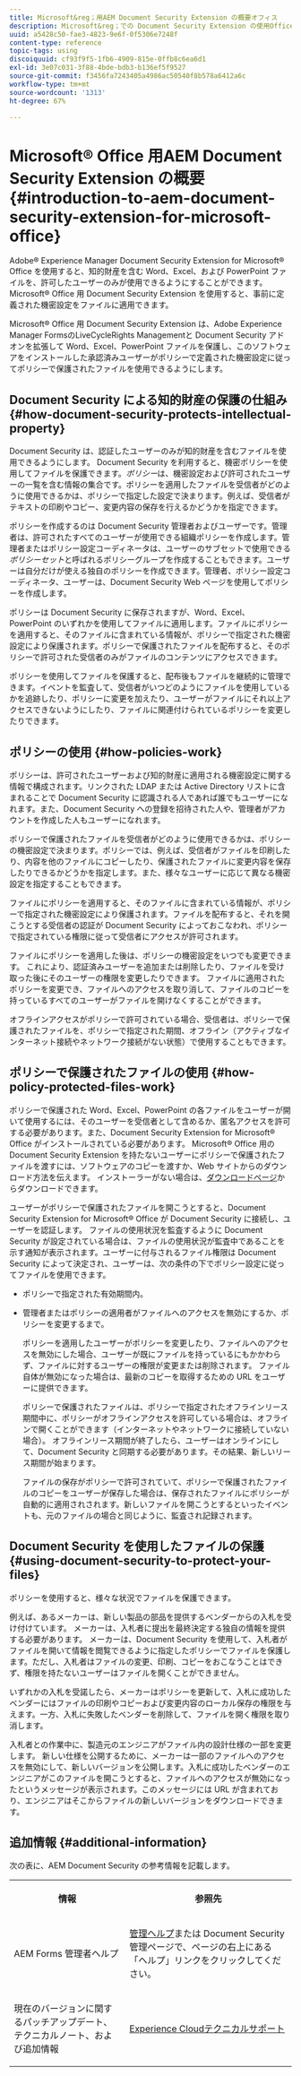 ```yaml
---
title: Microsoft&reg；用AEM Document Security Extension の概要オフィス
description: Microsoft&reg；での Document Security Extension の使用Office では、事前定義された機密設定をMicrosoft&reg に適用できます。Office ファイル。
uuid: a5428c50-fae3-4823-9e6f-0f5306e7248f
content-type: reference
topic-tags: using
discoiquuid: cf93f9f5-1fb6-4909-815e-0ffb8c6ea6d1
exl-id: 3e07c031-3f88-4bde-bdb3-b136ef5f9527
source-git-commit: f3456fa7243405a4986ac50540f8b578a6412a6c
workflow-type: tm+mt
source-wordcount: '1313'
ht-degree: 67%

---
```


# Microsoft® Office 用AEM Document Security Extension の概要{#introduction-to-aem-document-security-extension-for-microsoft-office}

Adobe® Experience Manager Document Security Extension for Microsoft® Office を使用すると、知的財産を含む Word、Excel、および PowerPoint ファイルを、許可したユーザーのみが使用できるようにすることができます。Microsoft® Office 用 Document Security Extension を使用すると、事前に定義された機密設定をファイルに適用できます。

Microsoft® Office 用 Document Security Extension は、Adobe Experience Manager FormsのLiveCycleRights Managementと Document Security アドオンを拡張して Word、Excel、PowerPoint ファイルを保護し、このソフトウェアをインストールした承認済みユーザーがポリシーで定義された機密設定に従ってポリシーで保護されたファイルを使用できるようにします。

## Document Security による知的財産の保護の仕組み {#how-document-security-protects-intellectual-property}

Document Security は、認証したユーザーのみが知的財産を含むファイルを使用できるようにします。 Document Security を利用すると、機密ポリシーを使用してファイルを保護できます。*ポリシー*&#x200B;は、機密設定および許可されたユーザーの一覧を含む情報の集合です。ポリシーを適用したファイルを受信者がどのように使用できるかは、ポリシーで指定した設定で決まります。例えば、受信者がテキストの印刷やコピー、変更内容の保存を行えるかどうかを指定できます。

ポリシーを作成するのは Document Security 管理者およびユーザーです。管理者は、許可されたすべてのユーザーが使用できる組織ポリシーを作成します。管理者またはポリシー設定コーディネータは、ユーザーのサブセットで使用できる&#x200B;*ポリシーセット*&#x200B;と呼ばれるポリシーグループを作成することもできます。ユーザーは自分だけが使える独自のポリシーを作成できます。管理者、ポリシー設定コーディネータ、ユーザーは、Document Security Web ページを使用してポリシーを作成します。

ポリシーは Document Security に保存されますが、Word、Excel、PowerPoint のいずれかを使用してファイルに適用します。ファイルにポリシーを適用すると、そのファイルに含まれている情報が、ポリシーで指定された機密設定により保護されます。ポリシーで保護されたファイルを配布すると、そのポリシーで許可された受信者のみがファイルのコンテンツにアクセスできます。

ポリシーを使用してファイルを保護すると、配布後もファイルを継続的に管理できます。イベントを監査して、受信者がいつどのようにファイルを使用しているかを追跡したり、ポリシーに変更を加えたり、ユーザーがファイルにそれ以上アクセスできないようにしたり、ファイルに関連付けられているポリシーを変更したりできます。

## ポリシーの使用 {#how-policies-work}

ポリシーは、許可されたユーザーおよび知的財産に適用される機密設定に関する情報で構成されます。リンクされた LDAP または Active Directory リストに含まれることで Document Security に認識される人であれば誰でもユーザーになれます。また、Document Security への登録を招待された人や、管理者がアカウントを作成した人もユーザーになれます。

ポリシーで保護されたファイルを受信者がどのように使用できるかは、ポリシーの機密設定で決まります。ポリシーでは、例えば、受信者がファイルを印刷したり、内容を他のファイルにコピーしたり、保護されたファイルに変更内容を保存したりできるかどうかを指定します。また、様々なユーザーに応じて異なる機密設定を指定することもできます。

ファイルにポリシーを適用すると、そのファイルに含まれている情報が、ポリシーで指定された機密設定により保護されます。ファイルを配布すると、それを開こうとする受信者の認証が Document Security によっておこなわれ、ポリシーで指定されている権限に従って受信者にアクセスが許可されます。

ファイルにポリシーを適用した後は、ポリシーの機密設定をいつでも変更できます。 これにより、認証済みユーザーを追加または削除したり、ファイルを受け取った後にそのユーザーの権限を変更したりできます。 ファイルに適用されたポリシーを変更でき、ファイルへのアクセスを取り消して、ファイルのコピーを持っているすべてのユーザーがファイルを開けなくすることができます。

オフラインアクセスがポリシーで許可されている場合、受信者は、ポリシーで保護されたファイルを、ポリシーで指定された期間、オフライン（アクティブなインターネット接続やネットワーク接続がない状態）で使用することもできます。

## ポリシーで保護されたファイルの使用 {#how-policy-protected-files-work}

ポリシーで保護された Word、Excel、PowerPoint の各ファイルをユーザーが開いて使用するには、そのユーザーを受信者として含めるか、匿名アクセスを許可する必要があります。また、Document Security Extension for Microsoft® Office がインストールされている必要があります。 Microsoft® Office 用の Document Security Extension を持たないユーザーにポリシーで保護されたファイルを渡すには、ソフトウェアのコピーを渡すか、Web サイトからのダウンロード方法を伝えます。 インストーラーがない場合は、[ダウンロードページ](https://experienceleague.adobe.com/docs/experience-manager-document-security/using/download-installer.html?lang=en)からダウンロードできます。

ユーザーがポリシーで保護されたファイルを開こうとすると、Document Security Extension for Microsoft® Office が Document Security に接続し、ユーザーを認証します。 ファイルの使用状況を監査するように Document Security が設定されている場合は、ファイルの使用状況が監査中であることを示す通知が表示されます。ユーザーに付与されるファイル権限は Document Security によって決定され、ユーザーは、次の条件の下でポリシー設定に従ってファイルを使用できます。

* ポリシーで指定された有効期間内。
* 管理者またはポリシーの適用者がファイルへのアクセスを無効にするか、ポリシーを変更するまで。

   ポリシーを適用したユーザーがポリシーを変更したり、ファイルへのアクセスを無効にした場合、ユーザーが既にファイルを持っているにもかかわらず、ファイルに対するユーザーの権限が変更または削除されます。 ファイル自体が無効になった場合は、最新のコピーを取得するための URL をユーザーに提供できます。

   ポリシーで保護されたファイルは、ポリシーで指定されたオフラインリース期間中に、ポリシーがオフラインアクセスを許可している場合は、オフラインで開くことができます（インターネットやネットワークに接続していない場合）。 オフラインリース期間が終了したら、ユーザーはオンラインにして、Document Security と同期する必要があります。その結果、新しいリース期間が始まります。

   ファイルの保存がポリシーで許可されていて、ポリシーで保護されたファイルのコピーをユーザーが保存した場合は、保存されたファイルにポリシーが自動的に適用されされます。新しいファイルを開こうとするといったイベントも、元のファイルの場合と同じように、監査され記録されます。

## Document Security を使用したファイルの保護 {#using-document-security-to-protect-your-files}

ポリシーを使用すると、様々な状況でファイルを保護できます。

例えば、あるメーカーは、新しい製品の部品を提供するベンダーからの入札を受け付けています。 メーカーは、入札者に提出を最終決定する独自の情報を提供する必要があります。 メーカーは、Document Security を使用して、入札者がファイルを開いて情報を閲覧できるように指定したポリシーでファイルを保護します。ただし、入札者はファイルの変更、印刷、コピーをおこなうことはできず、権限を持たないユーザーはファイルを開くことができません。

いずれかの入札を受諾したら、メーカーはポリシーを更新して、入札に成功したベンダーにはファイルの印刷やコピーおよび変更内容のローカル保存の権限を与えます。一方、入札に失敗したベンダーを削除して、ファイルを開く権限を取り消します。

入札者との作業中に、製造元のエンジニアがファイル内の設計仕様の一部を変更します。 新しい仕様を公開するために、メーカーは一部のファイルへのアクセスを無効にして、新しいバージョンを公開します。入札に成功したベンダーのエンジニアがこのファイルを開こうとすると、ファイルへのアクセスが無効になったというメッセージが表示されます。このメッセージには URL が含まれており、エンジニアはそこからファイルの新しいバージョンをダウンロードできます。

## 追加情報 {#additional-information}

次の表に、AEM Document Security の参考情報を記載します。

<table >
 <tbody>
  <tr>
   <th><p>情報</p> </th>
   <th><p>参照先</p> </th>
  </tr>
  <tr>
   <td><p>AEM Forms 管理者ヘルプ</p> </td>
   <td><p><a href="https://experienceleague.adobe.com/docs/experience-manager-65/forms/administrator-help/get-started/configure-general-aem-forms-settings.html?lang=en">管理ヘルプ</a>または Document Security 管理ページで、ページの右上にある「ヘルプ」リンクをクリックしてください。</p> </td>
  </tr>
  <tr>
   <td><p>現在のバージョンに関するパッチアップデート、テクニカルノート、および追加情報</p> </td>
   <td><p><a href="https://experienceleague.adobe.com/?support-solution=General&amp;support-tab=home#support">Experience Cloudテクニカルサポート</a></p> </td>
  </tr>
 </tbody>
</table>
